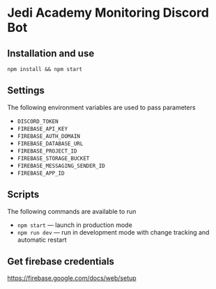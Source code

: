 # Jedi Academy Monitoring Discord Bot

## Installation and use

```
npm install && npm start
```

## Settings
The following environment variables are used to pass parameters
- ```DISCORD_TOKEN```
- ```FIREBASE_API_KEY```
- ```FIREBASE_AUTH_DOMAIN```
- ```FIREBASE_DATABASE_URL```
- ```FIREBASE_PROJECT_ID```
- ```FIREBASE_STORAGE_BUCKET```
- ```FIREBASE_MESSAGING_SENDER_ID```
- ```FIREBASE_APP_ID```

## Scripts
The following commands are available to run
- ```npm start``` — launch in production mode
- ```npm run dev``` — run in development mode with change tracking and automatic restart

## Get firebase credentials

https://firebase.google.com/docs/web/setup
